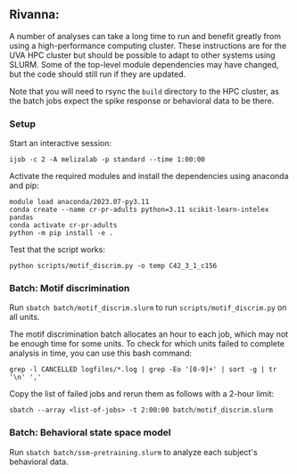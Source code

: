 
## Rivanna:

A number of analyses can take a long time to run and benefit greatly from using a high-performance computing cluster. These instructions are for the UVA HPC cluster but should be possible to adapt to other systems using SLURM. Some of the top-level module dependencies may have changed, but the code should still run if they are updated.

Note that you will need to rsync the `build` directory to the HPC cluster, as the batch jobs expect the spike response or behavioral data to be there.

### Setup

Start an interactive session:

``` shell
ijob -c 2 -A melizalab -p standard --time 1:00:00
```

Activate the required modules and install the dependencies using anaconda and pip:

``` shell
module load anaconda/2023.07-py3.11
conda create --name cr-pr-adults python=3.11 scikit-learn-intelex pandas
conda activate cr-pr-adults
python -m pip install -e .
```

Test that the script works:

``` shell
python scripts/motif_discrim.py -o temp C42_3_1_c156
```

### Batch: Motif discrimination

Run `sbatch batch/motif_discrim.slurm` to run `scripts/motif_discrim.py` on all units.

The motif discrimination batch allocates an hour to each job, which may not be enough time for some units. To check for which units failed to complete analysis in time, you can use this bash command:

``` shell
grep -l CANCELLED logfiles/*.log | grep -Eo '[0-9]+' | sort -g | tr '\n' ','
```

Copy the list of failed jobs and rerun them as follows with a 2-hour limit:

``` shell
sbatch --array <list-of-jobs> -t 2:00:00 batch/motif_discrim.slurm
```

### Batch: Behavioral state space model

Run `sbatch batch/ssm-pretraining.slurm` to analyze each subject's behavioral data.
